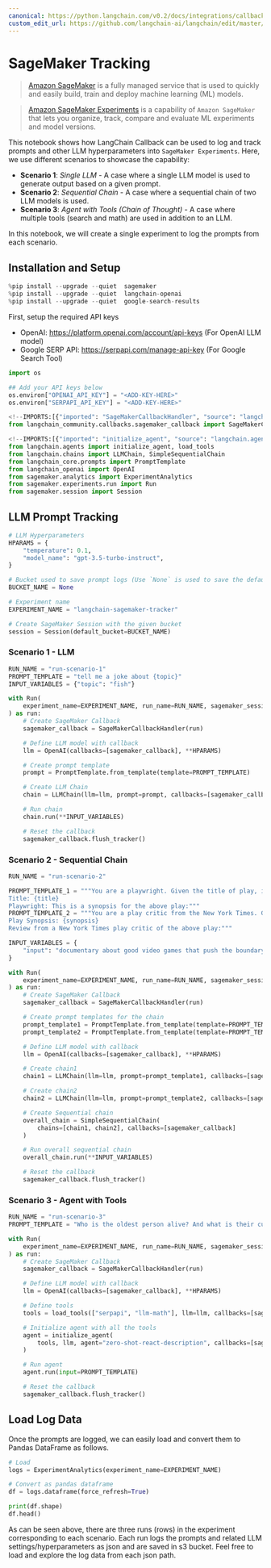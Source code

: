 ```yaml
---
canonical: https://python.langchain.com/v0.2/docs/integrations/callbacks/sagemaker_tracking/
custom_edit_url: https://github.com/langchain-ai/langchain/edit/master/docs/docs/integrations/callbacks/sagemaker_tracking.ipynb
---
```


# SageMaker Tracking

> [Amazon SageMaker](https://aws.amazon.com/sagemaker/) is a fully managed service that is used to quickly and easily build, train and deploy machine learning (ML) models. 

> [Amazon SageMaker Experiments](https://docs.aws.amazon.com/sagemaker/latest/dg/experiments.html) is a capability of `Amazon SageMaker` that lets you organize, track, compare and evaluate ML experiments and model versions.

This notebook shows how LangChain Callback can be used to log and track prompts and other LLM hyperparameters into `SageMaker Experiments`. Here, we use different scenarios to showcase the capability:

* **Scenario 1**: *Single LLM* - A case where a single LLM model is used to generate output based on a given prompt.
* **Scenario 2**: *Sequential Chain* - A case where a sequential chain of two LLM models is used.
* **Scenario 3**: *Agent with Tools (Chain of Thought)* - A case where multiple tools (search and math) are used in addition to an LLM.

In this notebook, we will create a single experiment to log the prompts from each scenario.

## Installation and Setup

```python
%pip install --upgrade --quiet  sagemaker
%pip install --upgrade --quiet  langchain-openai
%pip install --upgrade --quiet  google-search-results
```

First, setup the required API keys

* OpenAI: https://platform.openai.com/account/api-keys (For OpenAI LLM model)
* Google SERP API: https://serpapi.com/manage-api-key (For Google Search Tool)

```python
import os

## Add your API keys below
os.environ["OPENAI_API_KEY"] = "<ADD-KEY-HERE>"
os.environ["SERPAPI_API_KEY"] = "<ADD-KEY-HERE>"
```

```python
<!--IMPORTS:[{"imported": "SageMakerCallbackHandler", "source": "langchain_community.callbacks.sagemaker_callback", "docs": "https://api.python.langchain.com/en/latest/callbacks/langchain_community.callbacks.sagemaker_callback.SageMakerCallbackHandler.html", "title": "SageMaker Tracking"}]-->
from langchain_community.callbacks.sagemaker_callback import SageMakerCallbackHandler
```

```python
<!--IMPORTS:[{"imported": "initialize_agent", "source": "langchain.agents", "docs": "https://api.python.langchain.com/en/latest/agents/langchain.agents.initialize.initialize_agent.html", "title": "SageMaker Tracking"}, {"imported": "load_tools", "source": "langchain.agents", "docs": "https://api.python.langchain.com/en/latest/agent_toolkits/langchain_community.agent_toolkits.load_tools.load_tools.html", "title": "SageMaker Tracking"}, {"imported": "LLMChain", "source": "langchain.chains", "docs": "https://api.python.langchain.com/en/latest/chains/langchain.chains.llm.LLMChain.html", "title": "SageMaker Tracking"}, {"imported": "SimpleSequentialChain", "source": "langchain.chains", "docs": "https://api.python.langchain.com/en/latest/chains/langchain.chains.sequential.SimpleSequentialChain.html", "title": "SageMaker Tracking"}, {"imported": "PromptTemplate", "source": "langchain_core.prompts", "docs": "https://api.python.langchain.com/en/latest/prompts/langchain_core.prompts.prompt.PromptTemplate.html", "title": "SageMaker Tracking"}, {"imported": "OpenAI", "source": "langchain_openai", "docs": "https://api.python.langchain.com/en/latest/llms/langchain_openai.llms.base.OpenAI.html", "title": "SageMaker Tracking"}]-->
from langchain.agents import initialize_agent, load_tools
from langchain.chains import LLMChain, SimpleSequentialChain
from langchain_core.prompts import PromptTemplate
from langchain_openai import OpenAI
from sagemaker.analytics import ExperimentAnalytics
from sagemaker.experiments.run import Run
from sagemaker.session import Session
```

## LLM Prompt Tracking

```python
# LLM Hyperparameters
HPARAMS = {
    "temperature": 0.1,
    "model_name": "gpt-3.5-turbo-instruct",
}

# Bucket used to save prompt logs (Use `None` is used to save the default bucket or otherwise change it)
BUCKET_NAME = None

# Experiment name
EXPERIMENT_NAME = "langchain-sagemaker-tracker"

# Create SageMaker Session with the given bucket
session = Session(default_bucket=BUCKET_NAME)
```

### Scenario 1 - LLM

```python
RUN_NAME = "run-scenario-1"
PROMPT_TEMPLATE = "tell me a joke about {topic}"
INPUT_VARIABLES = {"topic": "fish"}
```

```python
with Run(
    experiment_name=EXPERIMENT_NAME, run_name=RUN_NAME, sagemaker_session=session
) as run:
    # Create SageMaker Callback
    sagemaker_callback = SageMakerCallbackHandler(run)

    # Define LLM model with callback
    llm = OpenAI(callbacks=[sagemaker_callback], **HPARAMS)

    # Create prompt template
    prompt = PromptTemplate.from_template(template=PROMPT_TEMPLATE)

    # Create LLM Chain
    chain = LLMChain(llm=llm, prompt=prompt, callbacks=[sagemaker_callback])

    # Run chain
    chain.run(**INPUT_VARIABLES)

    # Reset the callback
    sagemaker_callback.flush_tracker()
```

### Scenario 2 - Sequential Chain

```python
RUN_NAME = "run-scenario-2"

PROMPT_TEMPLATE_1 = """You are a playwright. Given the title of play, it is your job to write a synopsis for that title.
Title: {title}
Playwright: This is a synopsis for the above play:"""
PROMPT_TEMPLATE_2 = """You are a play critic from the New York Times. Given the synopsis of play, it is your job to write a review for that play.
Play Synopsis: {synopsis}
Review from a New York Times play critic of the above play:"""

INPUT_VARIABLES = {
    "input": "documentary about good video games that push the boundary of game design"
}
```

```python
with Run(
    experiment_name=EXPERIMENT_NAME, run_name=RUN_NAME, sagemaker_session=session
) as run:
    # Create SageMaker Callback
    sagemaker_callback = SageMakerCallbackHandler(run)

    # Create prompt templates for the chain
    prompt_template1 = PromptTemplate.from_template(template=PROMPT_TEMPLATE_1)
    prompt_template2 = PromptTemplate.from_template(template=PROMPT_TEMPLATE_2)

    # Define LLM model with callback
    llm = OpenAI(callbacks=[sagemaker_callback], **HPARAMS)

    # Create chain1
    chain1 = LLMChain(llm=llm, prompt=prompt_template1, callbacks=[sagemaker_callback])

    # Create chain2
    chain2 = LLMChain(llm=llm, prompt=prompt_template2, callbacks=[sagemaker_callback])

    # Create Sequential chain
    overall_chain = SimpleSequentialChain(
        chains=[chain1, chain2], callbacks=[sagemaker_callback]
    )

    # Run overall sequential chain
    overall_chain.run(**INPUT_VARIABLES)

    # Reset the callback
    sagemaker_callback.flush_tracker()
```

### Scenario 3 - Agent with Tools

```python
RUN_NAME = "run-scenario-3"
PROMPT_TEMPLATE = "Who is the oldest person alive? And what is their current age raised to the power of 1.51?"
```

```python
with Run(
    experiment_name=EXPERIMENT_NAME, run_name=RUN_NAME, sagemaker_session=session
) as run:
    # Create SageMaker Callback
    sagemaker_callback = SageMakerCallbackHandler(run)

    # Define LLM model with callback
    llm = OpenAI(callbacks=[sagemaker_callback], **HPARAMS)

    # Define tools
    tools = load_tools(["serpapi", "llm-math"], llm=llm, callbacks=[sagemaker_callback])

    # Initialize agent with all the tools
    agent = initialize_agent(
        tools, llm, agent="zero-shot-react-description", callbacks=[sagemaker_callback]
    )

    # Run agent
    agent.run(input=PROMPT_TEMPLATE)

    # Reset the callback
    sagemaker_callback.flush_tracker()
```

## Load Log Data

Once the prompts are logged, we can easily load and convert them to Pandas DataFrame as follows.

```python
# Load
logs = ExperimentAnalytics(experiment_name=EXPERIMENT_NAME)

# Convert as pandas dataframe
df = logs.dataframe(force_refresh=True)

print(df.shape)
df.head()
```

As can be seen above, there are three runs (rows) in the experiment corresponding to each scenario. Each run logs the prompts and related LLM settings/hyperparameters as json and are saved in s3 bucket. Feel free to load and explore the log data from each json path.